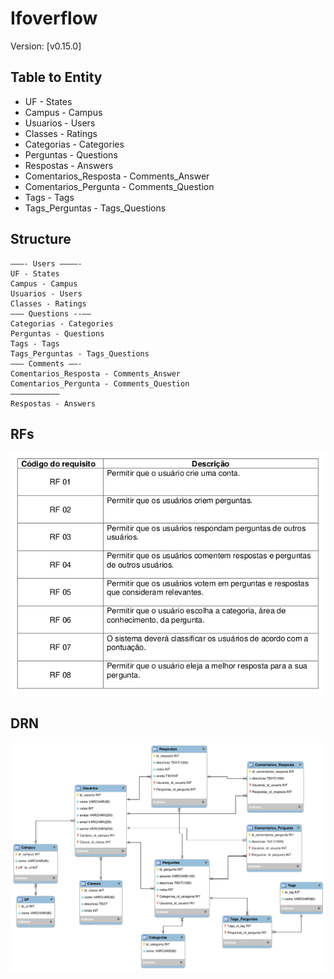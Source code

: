 # Ifoverflow

Version: [v0.15.0]

## Table to Entity  

- UF - States  
- Campus - Campus  
- Usuarios - Users  
- Classes - Ratings  
- Categorias - Categories  
- Perguntas - Questions  
- Respostas - Answers  
- Comentarios_Resposta - Comments_Answer  
- Comentarios_Pergunta - Comments_Question  
- Tags - Tags  
- Tags_Perguntas - Tags_Questions  

## Structure
```
———- Users ————-
UF - States
Campus - Campus
Usuarios - Users
Classes - Ratings
——— Questions --——
Categorias - Categories
Perguntas - Questions
Tags - Tags
Tags_Perguntas - Tags_Questions
——— Comments ——-
Comentarios_Resposta - Comments_Answer
Comentarios_Pergunta - Comments_Question
———————————
Respostas - Answers  
```

## RFs

![RFs](./rfs.png)  

## DRN

![DRN](./DRN.png)  
